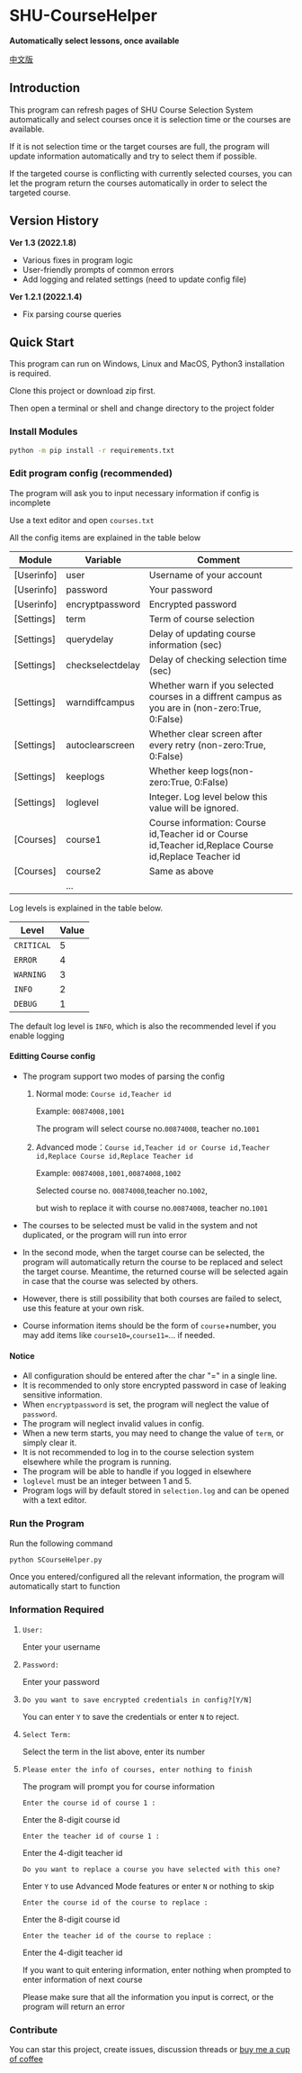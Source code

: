 # SHU-CourseHelper

**Automatically select lessons, once available**

[中文版](README_zh_CN.md)

## **Introduction**

This program can refresh pages of SHU Course Selection System automatically and select courses once it is selection time or the courses are available.

If it is not selection time or the target courses are full, the program will update information automatically and try to select them if possible.

If the targeted course is conflicting with currently selected courses, you can let the program return the courses automatically in order to select the targeted course.

## **Version History**

**Ver 1.3 (2022.1.8)**

- Various fixes in program logic
- User-friendly prompts of common errors
- Add logging and related settings (need to update config file)

**Ver 1.2.1 (2022.1.4)**

- Fix parsing course queries

## **Quick Start**

This program can run on Windows, Linux and MacOS, Python3 installation is required.

Clone this project or download zip first.

Then open a terminal or shell and change directory to the project folder

### **Install Modules**

```bash
python -m pip install -r requirements.txt
```

### **Edit program config (recommended)**

The program will ask you to input necessary information if config is incomplete

Use a text editor and open `courses.txt`

All the config items are explained in the table below

| Module     | Variable         | Comment                                                      |
| ---------- | ---------------- | ------------------------------------------------------------ |
| [Userinfo] | user             | Username of your account                                     |
| [Userinfo] | password         | Your password                                                |
| [Userinfo] | encryptpassword  | Encrypted password                                           |
| [Settings] | term             | Term of course selection                                     |
| [Settings] | querydelay       | Delay of updating course information (sec)                   |
| [Settings] | checkselectdelay | Delay of checking selection time (sec)                       |
| [Settings] | warndiffcampus   | Whether warn if you selected courses in a diffrent campus as you are in (non-zero:True, 0:False) |
| [Settings] | autoclearscreen  | Whether clear screen after every retry (non-zero:True, 0:False) |
| [Settings] | keeplogs         | Whether keep logs(non-zero:True, 0:False)                    |
| [Settings] | loglevel         | Integer. Log level below this value will be ignored.         |
| [Courses]  | course1          | Course information: Course id,Teacher id or Course id,Teacher id,Replace Course id,Replace Teacher id |
| [Courses]  | course2          | Same as above                                                |
|            | ...              |                                                              |

Log levels is explained in the table below.

| Level      | Value |
| ---------- | ----- |
| `CRITICAL` | 5     |
| `ERROR`    | 4     |
| `WARNING`  | 3     |
| `INFO`     | 2     |
| `DEBUG`    | 1     |

The default log level is `INFO`, which is also the recommended level if you enable logging

#### **Editting Course config**

- The program support two modes of parsing the config

  1. Normal mode: `Course id,Teacher id`

      Example: `00874008,1001`

      The program will select course no.`00874008`, teacher no.`1001`

  2. Advanced mode：`Course id,Teacher id or Course id,Teacher id,Replace Course id,Replace Teacher id`

      Example: `00874008,1001,00874008,1002`

      Selected course no. `00874008`,teacher no.`1002`,

      but wish to replace it with course no.`00874008`, teacher no.`1001`

- The courses to be selected must be valid in the system and not duplicated, or the program will run into error

- In the second mode, when the target course can be selected, the program will automatically return the course to be replaced and select the target course. Meantime, the returned course will be selected again in case that the course was selected by others.

- However, there is still possibility that both courses are failed to select, use this feature at your own risk.

- Course information items should be the form of `course`+number, you may add items like `course10=`,`course11=`... if needed.

#### **Notice**

- All configuration should be entered after the char "=" in a single line.
- It is recommended to only store encrypted password in case of leaking sensitive information.
- When `encryptpassword` is set, the program will neglect the value of `password`.
- The program will neglect invalid values in config.
- When a new term starts, you may need to change the value of `term`, or simply clear it.
- It is not recommended to log in to the course selection system elsewhere while the program is running.
- The program will be able to handle if you logged in elsewhere
- `loglevel` must be an integer between 1 and 5.
- Program logs will by default stored in `selection.log` and can be opened with a text editor.

### **Run the Program**

Run the following command

```bash
python SCourseHelper.py
```

Once you entered/configured all the relevant information, the program will automatically start to function

### **Information Required**

1. `User:`

   Enter your username

2. `Password:`

   Enter your password

3. `Do you want to save encrypted credentials in config?[Y/N]`

   You can enter `Y` to save the credentials or enter `N` to reject.

4. `Select Term:`

   Select the term in the list above, enter its number

5. `Please enter the info of courses, enter nothing to finish`

   The program will prompt you for course information

   `Enter the course id of course 1 :`

   Enter the 8-digit course id

   `Enter the teacher id of course 1 :`

   Enter the 4-digit teacher id

   `Do you want to replace a course you have selected with this one?`

   Enter `Y` to use Advanced Mode features or enter `N` or nothing to skip

   `Enter the course id of the course to replace :`

   Enter the 8-digit course id

   `Enter the teacher id of the course to replace :`

   Enter the 4-digit teacher id

   If you want to quit entering information, enter nothing when prompted to enter information of next course

   Please make sure that all the information you input is correct, or the program will return an error

### **Contribute**

You can star this project, create issues, discussion threads or [buy me a cup of coffee](https://ishs.gq/jz.html)
